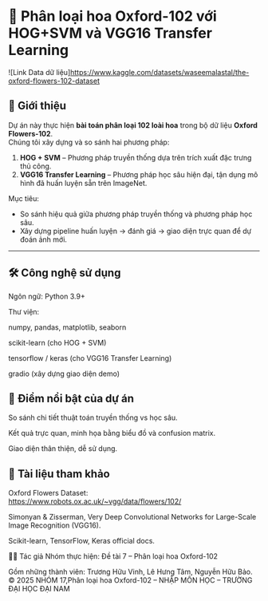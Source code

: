 # 🌸 Phân loại hoa Oxford-102 với HOG+SVM và VGG16 Transfer Learning  

![Link Data dữ liệu]https://www.kaggle.com/datasets/waseemalastal/the-oxford-flowers-102-dataset  

## 📌 Giới thiệu  

Dự án này thực hiện **bài toán phân loại 102 loài hoa** trong bộ dữ liệu **Oxford Flowers-102**.  
Chúng tôi xây dựng và so sánh hai phương pháp:  

1. **HOG + SVM** – Phương pháp truyền thống dựa trên trích xuất đặc trưng thủ công.  
2. **VGG16 Transfer Learning** – Phương pháp học sâu hiện đại, tận dụng mô hình đã huấn luyện sẵn trên ImageNet.  

Mục tiêu:  
- So sánh hiệu quả giữa phương pháp truyền thống và phương pháp học sâu.  
- Xây dựng pipeline huấn luyện → đánh giá → giao diện trực quan để dự đoán ảnh mới.  

---


## 🛠️ Công nghệ sử dụng
Ngôn ngữ: Python 3.9+

Thư viện:

numpy, pandas, matplotlib, seaborn

scikit-learn (cho HOG + SVM)

tensorflow / keras (cho VGG16 Transfer Learning)

gradio (xây dựng giao diện demo)

## 🌟 Điểm nổi bật của dự án
So sánh chi tiết thuật toán truyền thống vs học sâu.

Kết quả trực quan, minh họa bằng biểu đồ và confusion matrix.

Giao diện thân thiện, dễ sử dụng.

## 📖 Tài liệu tham khảo
Oxford Flowers Dataset: https://www.robots.ox.ac.uk/~vgg/data/flowers/102/

Simonyan & Zisserman, Very Deep Convolutional Networks for Large-Scale Image Recognition (VGG16).

Scikit-learn, TensorFlow, Keras official docs.

👨‍💻 Tác giả
Nhóm thực hiện: Đề tài 7 – Phân loại hoa Oxford-102

Gồm những thành viên: Trương Hữu Vinh, Lê Hưng Tâm, Nguyễn Hữu Bảo.
© 2025 NHÓM 17,Phân loại hoa Oxford-102 – NHẬP MÔN HỌC  – TRƯỜNG ĐẠI HỌC ĐẠI NAM
